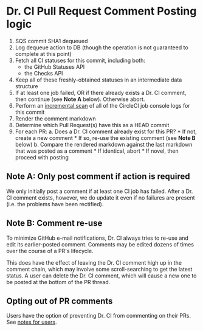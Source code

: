 # Dr. CI Pull Request Comment Posting logic

1. SQS commit SHA1 dequeued
2. Log dequeue action to DB (though the operation is not guaranteed to complete at this point)
3. Fetch all CI statuses for this commit, including both:
    * the GitHub Statuses API
    * the Checks API
4. Keep all of these freshly-obtained statuses in an intermediate data structure
5. If at least one job failed, OR if there already exists a Dr. CI comment, then continue (see **Note A** below).  Otherwise abort.
5. Perform an [incremental scan](INCREMENTAL-SCANNING.md) of all of the CircleCI job console logs for this commit
6. Render the comment markdown
8. Determine which Pull Request(s) have this as a HEAD commit
9. For each PR:
    a. Does a Dr. CI comment already exist for this PR?
        * If not, create a new comment
        * If so, re-use the existing comment (see **Note B** below)
    b. Compare the rendered markdown against the last markdown that was posted as a comment
        * If identical, abort
        * If novel, then proceed with posting

## Note A: Only post comment if action is required

We only initially post a comment if at least one CI job has failed.
After a Dr. CI comment exists, however, we do update it even if no failures are present (i.e. the problems have been rectified).


## Note B: Comment re-use

To minimize GitHub e-mail notifications, Dr. CI always tries to re-use and edit its earlier-posted comment.
Comments may be edited dozens of times over the course of a PR's lifecycle.

This does have the effect of leaving the Dr. CI comment high up in the comment chain, which may involve some
scroll-searching to get the latest status.  A user can delete the Dr. CI comment, which will cause a new one
to be posted at the bottom of the PR thread.

## Opting out of PR comments

Users have the option of preventing Dr. CI from commenting on their PRs.
See [notes for users](from-pull-request-comment/README.md).
